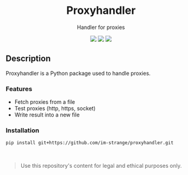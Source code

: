 <div align="center">
  <h1>Proxyhandler</h1>
  
  <p>Handler for proxies</p>
  <img src="https://img.shields.io/badge/License-MIT-blue?style=for-the-badge">
  <img src="https://img.shields.io/badge/Proxyhandler-1.0.0-red?style=for-the-badge">
  <img src="https://img.shields.io/badge/-Python package-grey?style=for-the-badge&logo=python&logoColor=white">
</div>

## Description
Proxyhandler is a Python package used to handle proxies.



### Features 
- Fetch proxies from a file 
- Test proxies (http, https, socket)
- Write result into a new file 

### Installation 
```
pip install git+https://github.com/im-strange/proxyhandler.git
```

<br>

> Use this repository's content for legal and ethical purposes only.
